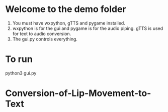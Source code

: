 # Welcome to the demo folder
1. You must have wxpython, gTTS and pygame installed.
2. wxpython is for the gui and pygame is for the audio piping. gTTS is used for text to audio conversion.
3. The gui.py controls everything. 

# To run
python3 gui.py
# Conversion-of-Lip-Movement-to-Text
